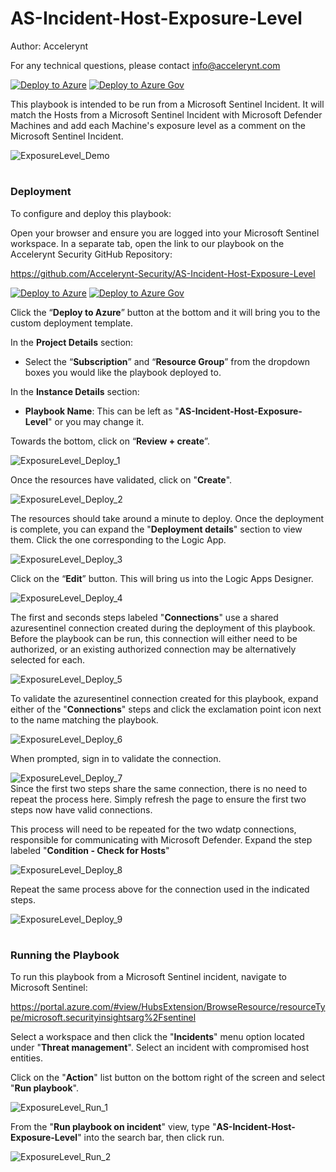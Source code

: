 # AS-Incident-Host-Exposure-Level

Author: Accelerynt

For any technical questions, please contact info@accelerynt.com  

[![Deploy to Azure](https://aka.ms/deploytoazurebutton)](https://portal.azure.com/#create/Microsoft.Template/uri/https%3A%2F%2Fraw.githubusercontent.com%2FAccelerynt-Security%2FAS-Incident-Host-Exposure-Level%2Fmain%2Fazuredeploy.json)
[![Deploy to Azure Gov](https://aka.ms/deploytoazuregovbutton)](https://portal.azure.us/#create/Microsoft.Template/uri/https%3A%2F%2Fraw.githubusercontent.com%2FAccelerynt-Security%2FAS-Incident-Host-Exposure-Level%2Fmain%2Fazuredeploy.json)       

This playbook is intended to be run from a Microsoft Sentinel Incident. It will match the Hosts from a Microsoft Sentinel Incident with Microsoft Defender Machines and add each Machine's exposure level as a comment on the Microsoft Sentinel Incident.
                                                                                                                                     
![ExposureLevel_Demo](Images/ExposureLevel_Demo.png)

#
### Deployment                                                                                                         
                                                                                                        
To configure and deploy this playbook:
 
Open your browser and ensure you are logged into your Microsoft Sentinel workspace. In a separate tab, open the link to our playbook on the Accelerynt Security GitHub Repository:

https://github.com/Accelerynt-Security/AS-Incident-Host-Exposure-Level

[![Deploy to Azure](https://aka.ms/deploytoazurebutton)](https://portal.azure.com/#create/Microsoft.Template/uri/https%3A%2F%2Fraw.githubusercontent.com%2FAccelerynt-Security%2FAS-Incident-Host-Exposure-Level%2Fmain%2Fazuredeploy.json)
[![Deploy to Azure Gov](https://aka.ms/deploytoazuregovbutton)](https://portal.azure.us/#create/Microsoft.Template/uri/https%3A%2F%2Fraw.githubusercontent.com%2FAccelerynt-Security%2FAS-Incident-Host-Exposure-Level%2Fmain%2Fazuredeploy.json)                                             

Click the “**Deploy to Azure**” button at the bottom and it will bring you to the custom deployment template.

In the **Project Details** section:

* Select the “**Subscription**” and “**Resource Group**” from the dropdown boxes you would like the playbook deployed to.  

In the **Instance Details** section:   

* **Playbook Name**: This can be left as "**AS-Incident-Host-Exposure-Level**" or you may change it.

Towards the bottom, click on “**Review + create**”. 

![ExposureLevel_Deploy_1](Images/ExposureLevel_Deploy_1.png)

Once the resources have validated, click on "**Create**".

![ExposureLevel_Deploy_2](Images/ExposureLevel_Deploy_2.png)

The resources should take around a minute to deploy. Once the deployment is complete, you can expand the "**Deployment details**" section to view them.
Click the one corresponding to the Logic App.

![ExposureLevel_Deploy_3](Images/ExposureLevel_Deploy_3.png)

Click on the “**Edit**” button. This will bring us into the Logic Apps Designer.

![ExposureLevel_Deploy_4](Images/ExposureLevel_Deploy_4.png)

The first and seconds steps labeled "**Connections**" use a shared azuresentinel connection created during the deployment of this playbook. Before the playbook can be run, this connection will either need to be authorized, or an existing authorized connection may be alternatively selected for each.  

![ExposureLevel_Deploy_5](Images/ExposureLevel_Deploy_5.png)

To validate the azuresentinel connection created for this playbook, expand either of the "**Connections**" steps and click the exclamation point icon next to the name matching the playbook.
                                                                                                
![ExposureLevel_Deploy_6](Images/ExposureLevel_Deploy_6.png)

When prompted, sign in to validate the connection.                                                                                                
                                                                                                
![ExposureLevel_Deploy_7](Images/ExposureLevel_Deploy_7.png)                                                                                                                                                                                                                                                   
Since the first two steps share the same connection, there is no need to repeat the process here. Simply refresh the page to ensure the first two steps now have valid connections.

This process will need to be repeated for the two wdatp connections, responsible for communicating with Microsoft Defender. Expand the step labeled "**Condition - Check for Hosts**"

![ExposureLevel_Deploy_8](Images/ExposureLevel_Deploy_8.png)

Repeat the same process above for the connection used in the indicated steps.

![ExposureLevel_Deploy_9](Images/ExposureLevel_Deploy_9.png)

#
### Running the Playbook 

To run this playbook from a Microsoft Sentinel incident, navigate to Microsoft Sentinel:

https://portal.azure.com/#view/HubsExtension/BrowseResource/resourceType/microsoft.securityinsightsarg%2Fsentinel

Select a workspace and then click the "**Incidents**" menu option located under "**Threat management**". Select an incident with compromised host entities.

Click on the "**Action**" list button on the bottom right of the screen and select "**Run playbook**".

![ExposureLevel_Run_1](Images/ExposureLevel_Run_1.png)

From the "**Run playbook on incident**" view, type "**AS-Incident-Host-Exposure-Level**" into the search bar, then click run.

![ExposureLevel_Run_2](Images/ExposureLevel_Run_2.png)
